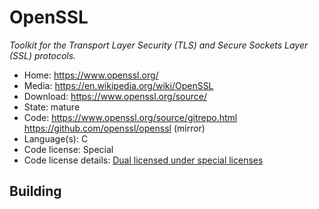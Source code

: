 # OpenSSL

_Toolkit for the Transport Layer Security (TLS) and Secure Sockets Layer (SSL) protocols._

- Home: https://www.openssl.org/
- Media: https://en.wikipedia.org/wiki/OpenSSL
- Download: https://www.openssl.org/source/
- State: mature
- Code: https://www.openssl.org/source/gitrepo.html https://github.com/openssl/openssl (mirror)
- Language(s): C
- Code license: Special
- Code license details: [Dual licensed under special licenses](https://github.com/openssl/openssl/blob/master/LICENSE)

## Building

